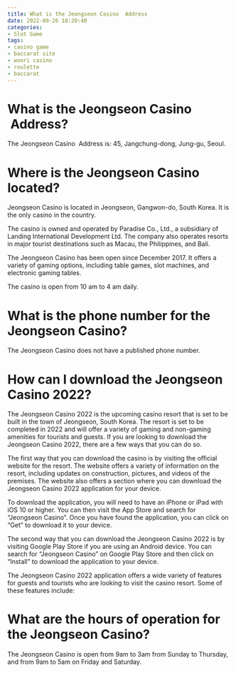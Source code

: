 ```yaml
---
title: What is the Jeongseon Casino  Address
date: 2022-09-26 18:20:40
categories:
- Slot Game
tags:
- casino game
- baccarat site
- woori casino
- roulette
- baccarat
---
```



#  What is the Jeongseon Casino  Address?

The Jeongseon Casino  Address is: 45, Jangchung-dong, Jung-gu, Seoul.

#  Where is the Jeongseon Casino located?

Jeongseon Casino is located in Jeongseon, Gangwon-do, South Korea. It is the only casino in the country.

The casino is owned and operated by Paradise Co., Ltd., a subsidiary of Landing International Development Ltd. The company also operates resorts in major tourist destinations such as Macau, the Philippines, and Bali.

The Jeongseon Casino has been open since December 2017. It offers a variety of gaming options, including table games, slot machines, and electronic gaming tables.

The casino is open from 10 am to 4 am daily.

#  What is the phone number for the Jeongseon Casino?

The Jeongseon Casino does not have a published phone number.

#  How can I download the Jeongseon Casino 2022?

The Jeongseon Casino 2022 is the upcoming casino resort that is set to be built in the town of Jeongseon, South Korea. The resort is set to be completed in 2022 and will offer a variety of gaming and non-gaming amenities for tourists and guests. If you are looking to download the Jeongseon Casino 2022, there are a few ways that you can do so.

The first way that you can download the casino is by visiting the official website for the resort. The website offers a variety of information on the resort, including updates on construction, pictures, and videos of the premises. The website also offers a section where you can download the Jeongseon Casino 2022 application for your device.

To download the application, you will need to have an iPhone or iPad with iOS 10 or higher. You can then visit the App Store and search for “Jeongseon Casino”. Once you have found the application, you can click on “Get” to download it to your device.

The second way that you can download the Jeongseon Casino 2022 is by visiting Google Play Store if you are using an Android device. You can search for “Jeongseon Casino” on Google Play Store and then click on “Install” to download the application to your device.

The Jeongseon Casino 2022 application offers a wide variety of features for guests and tourists who are looking to visit the casino resort. Some of these features include:

#  What are the hours of operation for the Jeongseon Casino?

The Jeongseon Casino is open from 9am to 3am from Sunday to Thursday, and from 9am to 5am on Friday and Saturday.